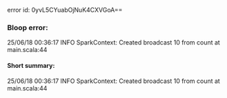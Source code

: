 error id: 0yvL5CYuabOjNuK4CXVGoA==
### Bloop error:

25/06/18 00:36:17 INFO SparkContext: Created broadcast 10 from count at main.scala:44
#### Short summary: 

25/06/18 00:36:17 INFO SparkContext: Created broadcast 10 from count at main.scala:44